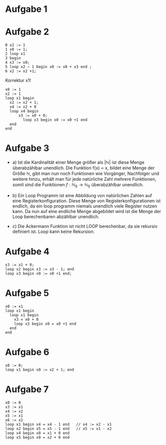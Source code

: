 # Aufgabe 1



# Aufgabe 2

```
0 x2 := 1
1 x0 ∶= 1;
2 loop x1
3 begin
4 x3 ∶= x0;
5 loop x2 − 1 begin x0 ∶= x0 + x3 end ;
6 x2 := x2 +1;
```
Korrektur x1!
```
x0 := 1
x2 := 1
loop x1 begin
  x2 := x2 + 1;
  x4 := x2 + 0
  loop x4 begin
      x3 := x0 + 0;
        loop x3 begin x0 := x0 +1 end
  end
end
```
# Aufgabe 3
- a)
Ist die Kardinalität einer Menge größer als $|\mathbb{N}|$ ist diese Menge überabzählbar unendlich.
Die Funktion f(x) = x, bildet eine Menge der Größe $\mathbb{N}$, gibt man nun noch Funktionen wie Vorgänger, Nachfolger und weitere hinzu, erhält man für jede natürliche Zahl mehrere Funktionen, somit sind die Funktionen $f: \mathbb{N_0} \rightarrow \mathbb{N_0}$ überabzählbar unendlich.
- b)
Ein Loop Programm ist eine Abbildung von natürlichen Zahlen auf eine Registerkonfiguration.
Diese Menge von Registerkonfigurationen ist endlich, da ein loop programm niemals unendlich viele
Register nutzen kann.
Da nun auf eine endliche Menge abgebildet wird ist die Menge der Loop berechenbaren abzählbar unendlich.

- c)
Die Ackermann Funktion ist nicht LOOP berechenbar, da sie rekursiv definiert ist. Loop kann keine Rekursion.
# Aufgabe 4
```
x3 := x1 + 0;
loop x2 begin x3 := x3 - 1; end
loop x3 begin x0 := x0 +1 end;
```

# Aufgabe 5
```
x0 := x1
loop x1 begin
  loop x1 begin
    x3 = x0 + 0
    loop x3 begin x0 = x0 +1 end
  end
end
```
# Aufgabe 6
```
x0 := 0;
loop x1 begin x0 := x2 + 1; end
```
# Aufgabe 7
```
x0 := 0
x3 := x1
x4 := x2
x5 := x1
x6 := x2
loop x1 begin x4 = x4 - 1 end   // x4 := x2 - x1
loop x2 begin x5 = x5 - 1 end   // x5 := x1 - x2
loop x4 begin x0 = x1 + 0 end
loop x5 begin x0 = x2 + 0 end
```
